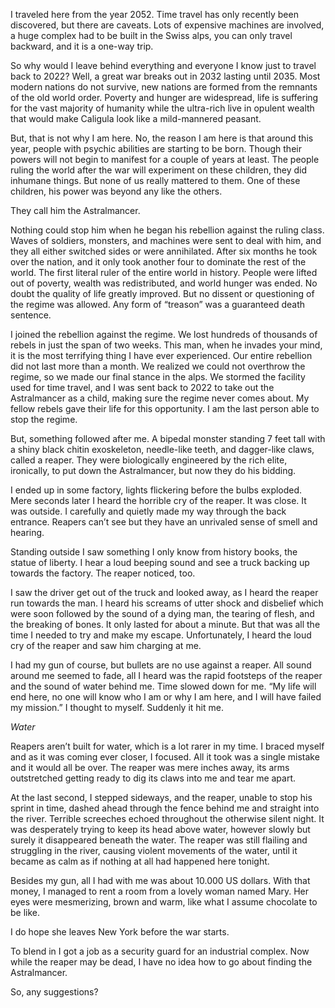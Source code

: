 I traveled here from the year 2052. Time travel has only recently been discovered, but there are caveats. Lots of expensive machines are involved, a huge complex had to be built in the Swiss alps, you can only travel backward, and it is a one-way trip. 

So why would I leave behind everything and everyone I know just to travel back to 2022? Well, a great war breaks out in 2032 lasting until 2035. Most modern nations do not survive, new nations are formed from the remnants of the old world order. Poverty and hunger are widespread, life is suffering for the vast majority of humanity while the ultra-rich live in opulent wealth that would make Caligula look like a mild-mannered peasant. 

But, that is not why I am here. No, the reason I am here is that around this year, people with psychic abilities are starting to be born. Though their powers will not begin to manifest for a couple of years at least. The people ruling the world after the war will experiment on these children, they did inhumane things. But none of us really mattered to them. One of these children, his power was beyond any like the others. 

They call him the Astralmancer.  

Nothing could stop him when he began his rebellion against the ruling class. Waves of soldiers, monsters, and machines were sent to deal with him, and they all either switched sides or were annihilated. After six months he took over the nation, and it only took another four to dominate the rest of the world. The first literal ruler of the entire world in history. People were lifted out of poverty, wealth was redistributed, and world hunger was ended. No doubt the quality of life greatly improved. But no dissent or questioning of the regime was allowed. Any form of “treason” was a guaranteed death sentence. 

I joined the rebellion against the regime. We lost hundreds of thousands of rebels in just the span of two weeks. This man, when he invades your mind, it is the most terrifying thing I have ever experienced. Our entire rebellion did not last more than a month. We realized we could not overthrow the regime, so we made our final stance in the alps. We stormed the facility used for time travel, and I was sent back to 2022 to take out the Astralmancer as a child, making sure the regime never comes about. My fellow rebels gave their life for this opportunity. I am the last person able to stop the regime.

But, something followed after me. A bipedal monster standing 7 feet tall with a shiny black chitin exoskeleton, needle-like teeth, and dagger-like claws, called a reaper. They were biologically engineered by the rich elite, ironically, to put down the Astralmancer, but now they do his bidding.  

I ended up in some factory, lights flickering before the bulbs exploded. Mere seconds later I heard the horrible cry of the reaper. It was close. It was outside. I carefully and quietly made my way through the back entrance. Reapers can’t see but they have an unrivaled sense of smell and hearing. 

Standing outside I saw something I only know from history books, the statue of liberty. I hear a loud beeping sound and see a truck backing up towards the factory. The reaper noticed, too.

I saw the driver get out of the truck and looked away, as I heard the reaper run towards the man. I heard his screams of utter shock and disbelief which were soon followed by the sound of a dying man, the tearing of flesh, and the breaking of bones. It only lasted for about a minute. But that was all the time I needed to try and make my escape. Unfortunately, I heard the loud cry of the reaper and saw him charging at me. 

I had my gun of course, but bullets are no use against a reaper. All sound around me seemed to fade, all I heard was the rapid footsteps of the reaper and the sound of water behind me. Time slowed down for me. “My life will end here, no one will know who I am or why I am here, and I will have failed my mission.” I thought to myself. Suddenly it hit me.

*Water*

Reapers aren’t built for water, which is a lot rarer in my time. I braced myself and as it was coming ever closer, I focused. All it took was a single mistake and it would all be over. The reaper was mere inches away, its arms outstretched getting ready to dig its claws into me and tear me apart. 

At the last second, I stepped sideways, and the reaper, unable to stop his sprint in time, dashed ahead through the fence behind me and straight into the river. Terrible screeches echoed throughout the otherwise silent night. It was desperately trying to keep its head above water, however slowly but surely it disappeared beneath the water. The reaper was still flailing and struggling in the river, causing violent movements of the water, until it became as calm as if nothing at all had happened here tonight. 

Besides my gun, all I had with me was about 10.000 US dollars. With that money, I managed to rent a room from a lovely woman named Mary. Her eyes were mesmerizing, brown and warm, like what I assume chocolate to be like. 

I do hope she leaves New York before the war starts.

To blend in I got a job as a security guard for an industrial complex. Now while the reaper may be dead, I have no idea how to go about finding the Astralmancer. 

So, any suggestions?